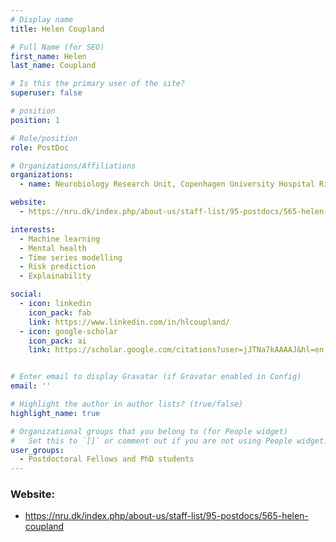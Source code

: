 ```yaml
---
# Display name
title: Helen Coupland

# Full Name (for SEO)
first_name: Helen
last_name: Coupland

# Is this the primary user of the site?
superuser: false

# position
position: 1

# Role/position
role: PostDoc

# Organizations/Affiliations
organizations:
  - name: Neurobiology Research Unit, Copenhagen University Hospital Rigshospitalet

website:
  - https://nru.dk/index.php/about-us/staff-list/95-postdocs/565-helen-coupland

interests:
  - Machine learning
  - Mental health
  - Time series modelling
  - Risk prediction
  - Explainability

social:
  - icon: linkedin
    icon_pack: fab
    link: https://www.linkedin.com/in/hlcoupland/
  - icon: google-scholar
    icon_pack: ai
    link: https://scholar.google.com/citations?user=jJTNa7kAAAAJ&hl=en


# Enter email to display Gravatar (if Gravatar enabled in Config)
email: ''

# Highlight the author in author lists? (true/false)
highlight_name: true

# Organizational groups that you belong to (for People widget)
#   Set this to `[]` or comment out if you are not using People widget.
user_groups:
  - Postdoctoral Fellows and PhD students
---
```

### Website:
- https://nru.dk/index.php/about-us/staff-list/95-postdocs/565-helen-coupland
